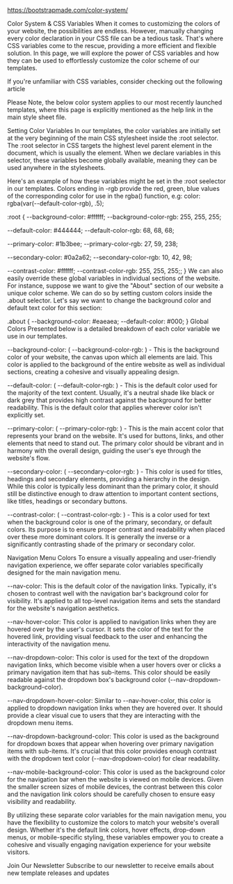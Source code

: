 https://bootstrapmade.com/color-system/

Color System & CSS Variables
When it comes to customizing the colors of your website, the possibilities are endless. However, manually changing every color declaration in your CSS file can be a tedious task. That's where CSS variables come to the rescue, providing a more efficient and flexible solution. In this page, we will explore the power of CSS variables and how they can be used to effortlessly customize the color scheme of our templates.

If you're unfamiliar with CSS variables, consider checking out the following article

Please Note, the below color system applies to our most recently launched templates, where this page is explicitly mentioned as the help link in the main style sheet file.

Setting Color Variables
In our templates, the color variables are initially set at the very beginning of the main CSS stylesheet inside the :root selector. The :root selector in CSS targets the highest level parent element in the document, which is usually the <html> element. When we declare variables in this selector, these variables become globally available, meaning they can be used anywhere in the stylesheets.

Here's an example of how these variables might be set in the :root seelector in our templates.
Colors ending in -rgb provide the red, green, blue values of the corresponding color for use in the rgba() function, e.g: color: rgba(var(--default-color-rgb), .5);

:root {
  --background-color: #ffffff;
  --background-color-rgb: 255, 255, 255;

  --default-color: #444444;
  --default-color-rgb: 68, 68, 68;

  --primary-color: #1b3bee;
  --primary-color-rgb: 27, 59, 238;
  
  --secondary-color: #0a2a62;
  --secondary-color-rgb: 10, 42, 98;

  --contrast-color: #ffffff;
  --contrast-color-rgb: 255, 255, 255;;
}
We can also easily override these global variables in individual sections of the website. For instance, suppose we want to give the "About" section of our website a unique color scheme. We can do so by setting custom colors inside the .about selector. Let's say we want to change the background color and default text color for this section:

.about {
  --background-color: #eaeaea;
  --default-color: #000;
}
Global Colors
Presented below is a detailed breakdown of each color variable we use in our templates.

--background-color: ( --background-color-rgb: ) - This is the background color of your website, the canvas upon which all elements are laid. This color is applied to the background of the entire website as well as individual sections, creating a cohesive and visually appealing design.

--default-color: ( --default-color-rgb: ) - This is the default color used for the majority of the text content. Usually, it's a neutral shade like black or dark grey that provides high contrast against the background for better readability. This is the default color that applies wherever color isn't explicitly set.

--primary-color: ( --primary-color-rgb: ) - This is the main accent color that represents your brand on the website. It's used for buttons, links, and other elements that need to stand out. The primary color should be vibrant and in harmony with the overall design, guiding the user's eye through the website's flow.

--secondary-color: ( --secondary-color-rgb: ) - This color is used for titles, headings and secondary elements, providing a hierarchy in the design. While this color is typically less dominant than the primary color, it should still be distinctive enough to draw attention to important content sections, like titles, headings or secondary buttons.

--contrast-color: ( --contrast-color-rgb: ) - This is a color used for text when the background color is one of the primary, secondary, or default colors. Its purpose is to ensure proper contrast and readability when placed over these more dominant colors. It is generally the inverse or a significantly contrasting shade of the primary or secondary color.

Navigation Menu Colors
To ensure a visually appealing and user-friendly navigation experience, we offer separate color variables specifically designed for the main navigation menu.

--nav-color: This is the default color of the navigation links. Typically, it's chosen to contrast well with the navigation bar's background color for visibility. It's applied to all top-level navigation items and sets the standard for the website's navigation aesthetics.

--nav-hover-color: This color is applied to navigation links when they are hovered over by the user's cursor. It sets the color of the text for the hovered link, providing visual feedback to the user and enhancing the interactivity of the navigation menu.

--nav-dropdown-color: This color is used for the text of the dropdown navigation links, which become visible when a user hovers over or clicks a primary navigation item that has sub-items. This color should be easily readable against the dropdown box's background color (--nav-dropdown-background-color).

--nav-dropdown-hover-color: Similar to --nav-hover-color, this color is applied to dropdown navigation links when they are hovered over. It should provide a clear visual cue to users that they are interacting with the dropdown menu items.

--nav-dropdown-background-color: This color is used as the background for dropdown boxes that appear when hovering over primary navigation items with sub-items. It's crucial that this color provides enough contrast with the dropdown text color (--nav-dropdown-color) for clear readability.

--nav-mobile-background-color: This color is used as the background color for the navigation bar when the website is viewed on mobile devices. Given the smaller screen sizes of mobile devices, the contrast between this color and the navigation link colors should be carefully chosen to ensure easy visibility and readability.

By utilizing these separate color variables for the main navigation menu, you have the flexibility to customize the colors to match your website's overall design. Whether it's the default link colors, hover effects, drop-down menus, or mobile-specific styling, these variables empower you to create a cohesive and visually engaging navigation experience for your website visitors.

Join Our Newsletter
Subscribe to our newsletter to receive emails about new template releases and updates

